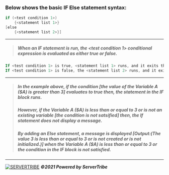 ### **Below shows the basic IF Else statement syntax:**
```powershell
if (<test condition 1>)
    {<statement list 1>}
[else
    {<statement list 2>}]
```
---
> ##### When an IF statement is run, the *<test condition 1>* conditional expression is evaluated as either true or false. 

```powershell
If <test condition 1> is true, <statement list 1> runs, and it exits the If statement.
If <test condition 1> is false, the <statement list 2> runs, and it exits the If statement.
```
---
> ##### In the example above, if the condition *[the value of the Variable A ($A) is greater than 3]* evaluates to true then, the statement in the IF block runs. 
> ##### However, if the Variable A ($A) is less than or equal to 3 or is not an existing variable [the condition is not satsified] then, the If statement does not display a message.
> ##### By adding an Else statement, a message is displayed *[Output:(The value 3 is less than or equal to 3 or is not created or is not initialized.)]* when the Variable A ($A) is less than or equal to 3 or the condition in the IF block is not satisfied.
---
[![SERVERTRIBE](https://www.servertribe.com/wp-content/themes/mars/assets/images/attune_logo.svg)](https://www.servertribe.com/)
***&copy;2021 Powered by ServerTribe***